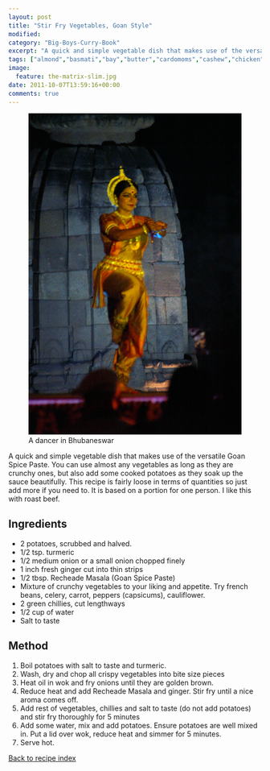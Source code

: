 ```yaml
---
layout: post
title: "Stir Fry Vegetables, Goan Style"
modified:
category: "Big-Boys-Curry-Book"
excerpt: "A quick and simple vegetable dish that makes use of the versatile Goan Spice Paste"
tags: ["almond","basmati","bay","butter","cardomoms","cashew","chicken","cinnamon","cloves","cumin","ghee","lamb","mace","nuts","pepper","rice","saffron","turmeric"]
image:
  feature: the-matrix-slim.jpg
date: 2011-10-07T13:59:16+00:00
comments: true
---
```


<figure>
	<a href="/images/bbcb/pict1525.jpg" alt="Dancer, Bhubaneswar, Orissa,  India" title="Dancer, Bhubaneswar, Orissa,  India &#169; Ashley Kitson 12/09/2011"><img src="/images/bbcb/pict1525.jpg"/></a>
	<figcaption>A dancer in Bhubaneswar</figcaption>
</figure>

A quick and simple vegetable dish that makes use of the versatile Goan Spice Paste. You can use almost any vegetables as long as they are crunchy ones, but also add some cooked potatoes as they soak up the sauce beautifully. This recipe is fairly loose in terms of quantities so just add more if you need to. It is based on a portion for one person. I like this with roast beef.
        
## Ingredients
        
<ul><li>2 potatoes, scrubbed and halved.</li><li>1/2 tsp. turmeric</li><li>1/2 medium onion or a small onion chopped finely</li><li>1 inch fresh ginger cut into thin strips</li><li>1/2 tbsp. Recheade Masala (Goan Spice Paste)</li><li>Mixture of crunchy vegetables to your liking and appetite. Try french beans, celery,  carrot, peppers (capsicums), cauliflower.</li><li>2 green chillies, cut lengthways</li><li>1/2 cup of water</li><li>Salt to taste</li></ul>
        
## Method

<ol><li>Boil potatoes with salt to taste and turmeric.</li><li>Wash, dry and chop all crispy vegetables into bite size pieces</li><li>Heat oil in wok and fry onions until they are golden brown.</li><li>Reduce heat and add Recheade Masala and ginger. Stir fry until a nice aroma comes off.</li><li>Add rest of vegetables, chillies and salt to taste (do not add potatoes) and stir fry thoroughly for 5 minutes</li><li>Add some water, mix and add potatoes. Ensure potatoes are well mixed in. Put a lid over wok, reduce heat and simmer for 5 minutes.</li><li>Serve hot.</li></ol>   

<a href="/bbcb">Back to recipe index</a>      